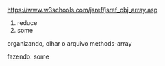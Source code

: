 https://www.w3schools.com/jsref/jsref_obj_array.asp

1. reduce
1. some


organizando, olhar o arquivo methods-array

fazendo:
some